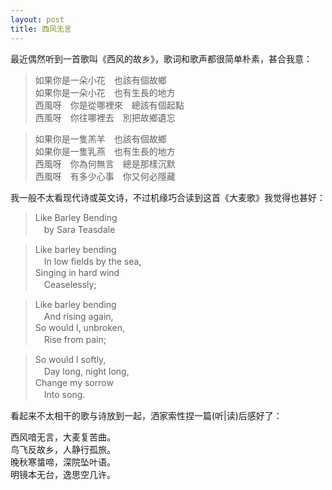 ```yaml
---
layout: post
title: 西风无言
---
```


最近偶然听到一首歌叫《西风的故乡》，歌词和歌声都很简单朴素，甚合我意：

> 如果你是一朵小花　也該有個故鄉  
如果你是一朵小花　也有生長的地方  
西風呀　你是從哪裡來　總該有個起點  
西風呀　你往哪裡去　別把故鄉遺忘

> 如果你是一隻羔羊　也該有個故鄉  
如果你是一隻乳燕　也有生長的地方  
西風呀　你為何無言　總是那樣沉默  
西風呀　有多少心事　你又何必隱藏

我一般不太看现代诗或英文诗，不过机缘巧合读到这首《大麦歌》我觉得也甚好：

> Like Barley Bending  
　by Sara Teasdale

> Like barley bending  
　In low fields by the sea,  
Singing in hard wind  
　Ceaselessly;

> Like barley bending  
　And rising again,  
So would I, unbroken,  
　Rise from pain;

> So would I softly,  
　Day long, night long,  
Change my sorrow  
　Into song.

看起来不太相干的歌与诗放到一起，洒家索性捏一篇(听|读)后感好了：

西风喑无言，大麦复苦曲。  
鸟飞反故乡，人静行孤旅。  
晚秋寒螀啼，深院坠叶语。  
明镜本无台，逸思空几许。

